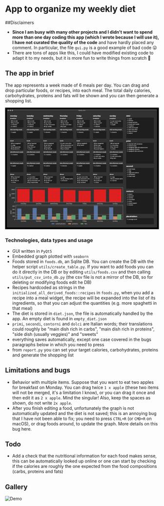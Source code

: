 # App to organize my weekly diet

##Disclaimers
* **Since I am busy with many other projects and I didn't want to spend more than one day coding this app (which I wrote because I will use it), I have not curated the quality of the code** and have hardly placed any comment. In particular, the file `gui.py` is a good example of bad code 😛 
* There are tons of apps like this, I could have modified existing code to adapt it to my needs, but it is more fun to write things from scratch 🥳

## The app in brief
The app represents a week made of 6 meals per day. You can drag and drop particular foods, or recipes, into each meal. The total daily calories, carbohydrates, proteins and fats will be shown and you can then generate a shopping list.

![Screenshot of a draft of my diet](screenshot.png)

### Technologies, data types and usage
* GUI written in `PyQt5`
* Embedded graph plotted with `seaborn`
* Foods stored in `foods.db`, an Sqlite DB. You can create the DB with the helper script `utils/create_table.py`. If you want to add foods you can do it directly in the DB or by editing `utils/foods.csv` and then calling `utils/put_csv_into_db.py` (the csv file is not a mirror of the DB, so for deleting or modifying foods edit he DB)
* Recipes hardcoded as strings in the `initialized_all_derived_foods::recipes` in `foods.py`, when you add a recipe into a meal widget, the recipe will be expanded into the list of its ingredients, so that you can adjust the quantities (e.g. more spaghetti in that meal)
* The diet is stored in `diet.json`, the file is automatically handled by the app. An empty diet is found in `empty_diet.json`
* `primi`, `secondi`, `contorni` and `dolci` are Italian words; their translations could roughly be "main dish rich in carbs", "main dish rich in proteins", "side dish (usually veggies)" and "sweets"
* everything saves automatically, except one case covered in the bugs paragraphs below in which you need to press
* from `report.py` you can set your target calories, carbohydrates, proteins and generate the shopping list

## Limitations and bugs
* Behavior with multiple items. Suppose that you want to eat two apples for breakfast on Monday. You can drag twice `1 x apple` (these two items will not be merged, it's a limitation I know), or you can drag it once and then edit it as `2 x apple`. Mind the singular! Also, keep the spaces as shown, do not write `2x apple`.
* After you finish editing a food, unfortunately the graph is not automatically updated and the diet is not saved; this is an annoying bug that I have not been able to fix; you need to press `CTRL+R` (or `CMD+R` on macOS), or drag foods around, to update the graph. More details on this bug here.

## Todo
* Add a check that the nutritional information for each food makes sense, this can be automatically looked up online or one can start by checking if the calories are roughly the one expected from the food compositions (carbs, proteins and fats)

## Gallery
![Demo](demo.gif)
